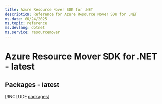 ```yaml
---
title: Azure Resource Mover SDK for .NET
description: Reference for Azure Resource Mover SDK for .NET
ms.date: 06/24/2025
ms.topic: reference
ms.devlang: dotnet
ms.service: resourcemover
---
```

# Azure Resource Mover SDK for .NET - latest
## Packages - latest
[!INCLUDE [packages](resource-mover-index.md)]
